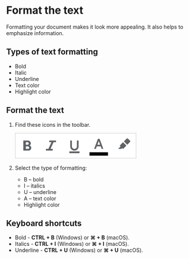 # Format the text

Formatting your document makes it look more appealing. It also helps to emphasize information.

## **Types of text formatting**

* Bold
* Italic
* Underline
* Text color
* Highlight color

## **Format the text**

1. Find these icons in the toolbar.

    ![Emphasis](https://raw.githubusercontent.com/proksenia/examen/master/img/Emphasis.png)

2. Select the type of formatting:
    * B – bold
    * I – italics
    * U – underline
    * A – text color
    * Highlight color

## **Keyboard shortcuts**

* Bold - **CTRL + B** (Windows) or **⌘ + B** (macOS).
* Italics - **CTRL + I** (Windows) or **⌘ + I** (macOS).
* Underline - **CTRL + U** (Windows) or **⌘ + U** (macOS).